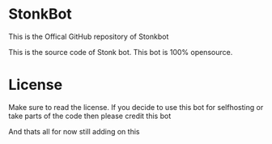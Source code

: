 # StonkBot
This is the Offical GitHub repository of Stonkbot

This is the source code of Stonk bot. This bot is 100% opensource.

# License
Make sure to read the license. If you decide to use this bot for selfhosting or take parts of the code then please credit this bot

And thats all for now still adding on this





